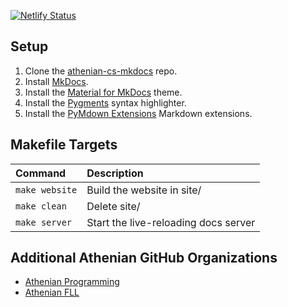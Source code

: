 [![Netlify Status](https://api.netlify.com/api/v1/badges/af5a7ad9-fafc-461d-bcbb-3eab47fb7565/deploy-status)](https://app.netlify.com/sites/athenian-cs/deploys)

## Setup
1. Clone the [athenian-cs-mkdocs](https://github.com/athenian-computational-thinking/athenian-cs-mkdocs) repo.
2. Install [MkDocs](https://www.mkdocs.org).
3. Install the [Material for MkDocs](https://squidfunk.github.io/mkdocs-material/) theme.
4. Install the [Pygments](http://pygments.org/) syntax highlighter.
5. Install the [PyMdown Extensions](https://facelessuser.github.io/pymdown-extensions/) Markdown extensions.


## Makefile Targets
| Command               | Description                                   |
|:----------------------|:----------------------------------------------|
| `make website`        | Build the website in site/                    |
| `make clean`          | Delete site/                                  |
| `make server`         | Start the live-reloading docs server          |

## Additional Athenian GitHub Organizations  
* [Athenian Programming](https://github.com/athenian-programming)
* [Athenian FLL](http://athenian-fll.org)